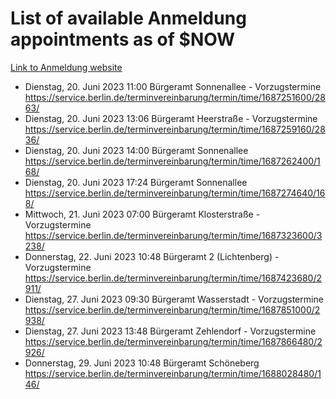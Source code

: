 # List of available Anmeldung appointments as of $NOW
[Link to Anmeldung website](https://service.berlin.de/terminvereinbarung/termin/tag.php?termin=1&anliegen[]=120686&dienstleisterlist=122210,122217,327316,122219,327312,122227,327314,122231,327346,122243,327348,122254,122252,329742,122260,329745,122262,329748,122271,327278,122273,327274,122277,327276,330436,122280,327294,122282,327290,122284,327292,122291,327270,122285,327266,122286,327264,122296,327268,150230,329760,122297,327286,122294,327284,122312,329763,122314,329775,122304,327330,122311,327334,122309,327332,317869,122281,327352,122279,329772,122283,122276,327324,122274,327326,122267,329766,122246,327318,122251,327320,122257,327322,122208,327298,122226,327300&herkunft=http%3A%2F%2Fservice.berlin.de%2Fdienstleistung%2F120686%2F)
- Dienstag, 20. Juni 2023 11:00 Bürgeramt Sonnenallee - Vorzugstermine https://service.berlin.de/terminvereinbarung/termin/time/1687251600/2863/
- Dienstag, 20. Juni 2023 13:06 Bürgeramt Heerstraße - Vorzugstermine https://service.berlin.de/terminvereinbarung/termin/time/1687259160/2836/
- Dienstag, 20. Juni 2023 14:00 Bürgeramt Sonnenallee https://service.berlin.de/terminvereinbarung/termin/time/1687262400/168/
- Dienstag, 20. Juni 2023 17:24 Bürgeramt Sonnenallee https://service.berlin.de/terminvereinbarung/termin/time/1687274640/168/
- Mittwoch, 21. Juni 2023 07:00 Bürgeramt Klosterstraße - Vorzugstermine https://service.berlin.de/terminvereinbarung/termin/time/1687323600/3238/
- Donnerstag, 22. Juni 2023 10:48 Bürgeramt 2 (Lichtenberg) - Vorzugstermine https://service.berlin.de/terminvereinbarung/termin/time/1687423680/2911/
- Dienstag, 27. Juni 2023 09:30 Bürgeramt Wasserstadt - Vorzugstermine https://service.berlin.de/terminvereinbarung/termin/time/1687851000/2938/
- Dienstag, 27. Juni 2023 13:48 Bürgeramt Zehlendorf - Vorzugstermine https://service.berlin.de/terminvereinbarung/termin/time/1687866480/2926/
- Donnerstag, 29. Juni 2023 10:48 Bürgeramt Schöneberg https://service.berlin.de/terminvereinbarung/termin/time/1688028480/146/
